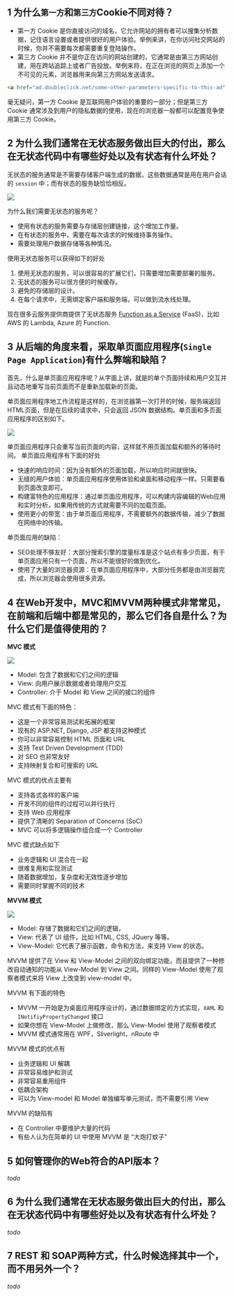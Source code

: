 ## 1 为什么`第一方`和`第三方`Cookie不同对待？

- 第一方 Cookie 是你直接访问的域名，它允许网站的拥有者可以搜集分析数据，记住语言设置或者提供很好的用户体验。举例来讲，在你访问社交网站的时候，你并不需要每次都需要重复登陆操作。
- 第三方 Cookie 并不是你正在访问的网站创建的，它通常是由第三方网站创建，用在跨站追踪上或者广告投放。举例来将，在正在浏览的网页上添加一个不可见的元素，浏览器用来向第三方网站发送请求。

```html
<a href="ad.doubleclick.net/some-other-parameters-specific-to-this-ad" target="_blank" rel="noopener"><img src="ad.doubleclick.net/the-extension-to-the-creative"></a>
```

毫无疑问，第一方 Cookie 是互联网用户体验的重要的一部分；但是第三方 Cookie 通常涉及到用户的隐私数据的使用，现在的浏览器一般都可以配置竞争使用第三方 Cookie。


## 2 为什么我们通常在无状态服务做出巨大的付出，那么在无状态代码中有哪些好处以及有状态有什么坏处？

无状态的服务通常是不需要存储客户端生成的数据，这些数据通常是用在用户会话的 `session` 中；而有状态的服务缺恰恰相反。

![](./images/statefullandstateless.png)

为什么我们需要无状态的服务呢？
- 使用有状态的服务需要与存储层创建链接，这个增加工作量。
- 在有状态的服务中，需要在每次请求的时候维持事务操作。
- 需要处理用户数据存储等各种情况。

使用无状态服务可以获得如下的好处
1. 使用无状态的服务，可以很容易的扩展它们，只需要增加需要部署的服务。
2. 无状态的服务可以很方便的时候缓存。
3. 避免的存储层的设计。
4. 在每个请求中，无需绑定客户端和服务端，可以做到流水线处理。


现在很多云服务提供商提供了无状态服务 [Function as a Service](https://en.wikipedia.org/wiki/Function_as_a_service) (FaaS)，比如 AWS 的 Lambda, Azure 的 Function.


## 3 从后端的角度来看，采取单页面应用程序(`Single Page Application`)有什么弊端和缺陷？

首先，什么是单页面应用程序呢？从字面上讲，就是的单个页面持续和用户交互并且动态地重写当前页面而不是重新加载新的页面。

单页面应用程序地工作流程是这样的，在浏览器第一次打开的时候，服务端返回HTML页面，但是在后续的请求中，只会返回 JSON 数据结构。单页面和多页面应用程序的区别如下。

![](./images/spa.jpg)

单页面应用程序只会重写当前页面的内容，这样就不用页面加载和额外的等待时间。
单页面应用程序有下面的好处
- 快速的响应时间：因为没有额外的页面加载，所以响应时间就很快。
- 无缝的用户体验：单页面应用程序使用体验和桌面和移动程序一样。只需要看到页面改变即可。
- 构建富特色的应用程序：通过单页面应用程序，可以构建内容编辑的Web应用和实时分析，如果用传统的方式就需要不同的加载页面。
- 使用更小的带宽：由于单页面应用程序，不需要额外的数据传输，减少了数据在网络中的传输。

单页面应用的缺陷：
- SEO处理不够友好：大部分搜索引擎的度量标准是这个站点有多少页面，有于单页面应用只有一个页面，所以不能很好的做到优化。
- 使用了大量的浏览器资源：在单页面应用程序中，大部分任务都是由浏览器完成，所以浏览器会使用很多资源。

## 4 在Web开发中，MVC和MVVM两种模式非常常见，在前端和后端中都是常见的，那么它们各自是什么？为什么它们是值得使用的？

**MVC 模式**

![](./images/mvcpattern.png)

- Model: 包含了数据和它们之间的逻辑
- View: 向用户展示数据或者处理用户交互
- Controller: 介于 Model 和 View 之间的接口的组件

MVC 模式有下面的特色：
- 这是一个非常容易测试和拓展的框架
- 现有的 ASP.NET, Django, JSP 都支持这种模式
- 你可以非常容易控制 HTML 页面和 URL 
- 支持 Test Driven Development (TDD) 
- 对 SEO 也非常友好
- 支持映射复合和可搜索的 URL 

MVC 模式的优点主要有
- 支持各式各样的客户端
- 开发不同的组件的过程可以并行执行
- 支持 Web 应用程序
- 提供了清晰的 Separation of Concerns (SoC)
- MVC 可以将多逻辑操作组合成一个 Controller 

MVC 模式缺点如下
- 业务逻辑和 UI 混合在一起
- 很难复用和实现测试
- 随着数据增加，复杂度和无效性逐步增加
- 需要同时掌握不同的技术

**MVVM 模式**

![](./images/mvvmpattern.png)

- Model: 存储了数据和它们之间的逻辑，
- View: 代表了 UI 组件，比如 HTML, CSS, JQuery 等等。
- View-Model: 它代表了展示函数，命令和方法，来支持 View 的状态。

MVVM 提供了在 View 和 View-Model 之间的双向绑定功能，而且提供了一种修改自动通知的功能从 View-Model 到 View 之间。同样的 View-Model 使用了观察者模式来将 View 上改变到 view-model 中。

MVVM 有下面的特色
- MVVM 一开始是为桌面应用程序设计的，通过数据绑定的方式实现，`XAML` 和 `INotifiyPropertyChanged` 接口
- 如果你想在 View-Model 上做修改，那么 View-Model 使用了观察者模式
- MVVM 模式通常用在 WPF，Sliverlight，nRoute 中

MVVM 模式的优点有
- 业务逻辑和 UI 解耦
- 非常容易维护和测试
- 非常容易重用组件
- 低耦合架构
- 可以为 View-model 和 Model 单独编写单元测试，而不需要引用 View

MVVM 的缺陷有
- 在 Controller 中要维护大量的代码
- 有些人认为在简单的 UI 中使用 MVVM 是 “大炮打蚊子”

## 5 如何管理你的Web符合的API版本？
*todo*

## 6 为什么我们通常在无状态服务做出巨大的付出，那么在无状态代码中有哪些好处以及有状态有什么坏处？

*todo*

## 7 REST 和 SOAP两种方式，什么时候选择其中一个，而不用另外一个？
*todo*



